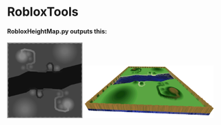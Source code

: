 # RobloxTools

#### RobloxHeightMap.py outputs this:
<p float="left">
<img src="hmap.png" alt="Height map output" width="35%" height="35%" title="Height map output">
<img src="hmap_view.png" alt="Height map output" width="60%" height="60%" title="Height map output">
</p>
